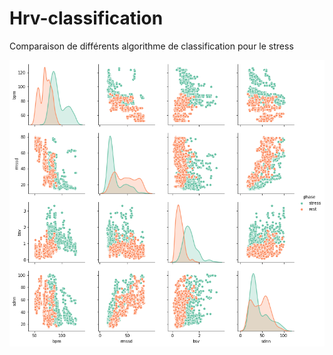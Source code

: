 # Hrv-classification
Comparaison de différents algorithme de classification pour le stress

![GitHub Logo](/Images_data/dataset_stress.png)
<br/>
